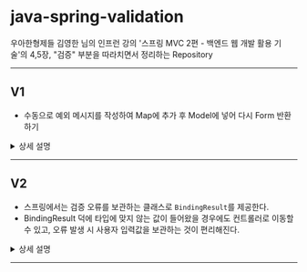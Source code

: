 
# java-spring-validation

우아한형제들 김영한 님의 인프런 강의 '스프링 MVC 2편 - 백엔드 웹 개발 활용 기술'의 4,5장, "검증" 부분을 따라치면서 정리하는 Repository

---

## V1
- 수동으로 예외 메시지를 작성하여 Map에 추가 후 Model에 넣어 다시 Form 반환하기

<details>
<summary>상세 설명</summary>
<div markdown="1">

### 컨트롤러에 검증 로직 추가
```java
    @PostMapping("/add")
    public String addItem(@ModelAttribute Item item, RedirectAttributes redirectAttributes, Model model) {

        // 검증 오류 결과를 보관
        Map<String, String> errors = new HashMap<>();

        // 검증 로직
        if (!StringUtils.hasText(item.getItemName())) {
            errors.put("itemName", "상품 이름은 필수 입니다.");
        }

        if (item.getPrice()==null || item.getPrice() < 1000 || item.getPrice() > 1_000_000) {
            errors.put("price", "가격은 1,000 ~ 1,000,000까지 허용됩니다.");
        }

        if (item.getQuantity() == null || item.getQuantity() > 9999) {
            errors.put("quantity", "수량은 최대 9,999까지 허용됩니다.");
        }

        if (item.getPrice() != null && item.getQuantity() != null) {
            int resultPrice = item.getPrice() * item.getQuantity();
            if (resultPrice < 10000) {
                errors.put("globalError", String.format("가격 * 수량의 합은 10,000원 이상이어야 합니다. 현재값 = %d", resultPrice));
            }
        }

        // 검증에 실패하면 다시 입력 폼으로 보내기
        if (!errors.isEmpty()) {
            log.info("errors = {}", errors);
            model.addAttribute("errors", errors);
            return "validation/v1/addForm";
        }

        // 성공 로직

        Item savedItem = itemRepository.save(item);
        redirectAttributes.addAttribute("itemId", savedItem.getId());
        redirectAttributes.addAttribute("status", true);
        return "redirect:/validation/v1/items/{itemId}";
    }

```
- 컨트롤러에서 검증 로직을 분기문으로 작성하여, 문제가 있을 때마다 Map에 문자열로 오류를 저장함
- 오류가 하나라도 있으면 model에 오류들을 담아서 다시 form을 반환함.

### 오류 발생시 메시지 발생
```html
<form action="item.html" th:action th:object="${item}" method="post">
    <div th:if="${errors?.containsKey('globalError')}">
        <p class="field-error" th:text="${errors['globalError']}">전체 오류 메시지</p>
    </div>
    <div>
        <label for="itemName" th:text="#{label.item.itemName}">상품명</label>
        <input type="text" id="itemName" th:field="*{itemName}"
               th:classappend="${errors?.containsKey('itemName')} ? 'field-error' : _"
               class="form-control" placeholder="이름을 입력하세요">
        <div class="field-error" th:if="${errors?.containsKey('itemName')}" th:text="${errors['itemName']}">
            상품명 오류
        </div>
```
-`${errors?.containsKey('globalError')}`
- `errors?` : errors가 null일 경우 호출시 NullPointerException일 발생함. 이럴 경우 이를 호출한 메서드가 null을 반환하도록 함
- 타임리프에서는 `th:if` 속성에서 null을 false로 처리한다.
- 예외 발생시 `th:classappend`를 통하여, 예외 스타일을 적용함


### V1 방식의 한계
- 뷰 템플릿에서 중복처리할 것이 너무 많음
- 타입에 안 맞는 값은 애초에 컨트롤러에 값이 넘어오기 전에 예외가 발생해버림.
  - 컨트롤러에 넘어올 수 없는 예외에 대해서는 애초에 검증 로직을 수행할 수 없게 되버린다.
- 오류가 발생하면, 다시 화면에 입력값을 넘겨야하는데 타입오류가 발생한 경우에는 애초에 값 저장이 불가능하므로 문자를 보관할 수 없음.
- 결국 고객이 입력한 값을 타입에 무관하게 어딘가에 별도로 관리해야함.

</div>
</details>

---

## V2

- 스프링에서는 검증 오류를 보관하는 클래스로 `BindingResult`를 제공한다.
- BindingResult 덕에 타입에 맞지 않는 값이 들어왔을 경우에도 컨트롤러로 이동할 수 있고, 오류 발생 시 사용자 입력값을 보관하는 것이 편리해진다.
<details>
<summary>상세 설명</summary>
<div markdown="1">

### BindingResult 도입
```java
@PostMapping("/add")
    public String addItemV2(@ModelAttribute Item item, BindingResult bindingResult, RedirectAttributes redirectAttributes) {
```
- BindingResult를 매개변수에 선언해준다. (**`@ModelAttribute`의 대상이 되는 매개변수의 바로 뒤에 선언해야한다.**)
  - BindingResult를 선언해주지 않으면 바인딩 실패시 404오류가 발생하면서 컨트롤러가 호출되지 않고, 오류페이지로 이동함.
  - BindingResult를 선언하면 오류정보를 BindingResult에 담아서 컨트롤러를 정상 호출함
- BindingResult에 검증 오류를 적용하는 방법
  - 개발자가 수동 등록(addError)
  - `@ModelAttribute`의 바인딩 오류 시 스프링에 넣어줌
  - validator 사용
```java
// 검증에 실패하면 다시 입력 폼으로 보내기
if (bindingResult.hasErrors()) {
    log.info("bindingResult = {}", bindingResult);
    return "validation/v2/addForm";
}
```
- BindingResult는 자동으로 Model에 넘어간다.
  - hasErrors() : 등록된 오류가 있으면 true
  - 예외가 있으면 다시 폼을 응답하는 식으로 처리 

### BindingResult의 상속관계
- Errors : BindingResult의 상위 인터페이스
- BindingResult : 인터페이스
  - 추가 기능 추가. 주로 BindingResult를 사용

### 글로벌 오류 - ObjectError
```java
public ObjectError(String objectName, String defaultMessage) {...}

public ObjectError(String objectName, 
@Nullable String[] codes, @Nullable Object[] arguments, 
@Nullable String defaultMessage) {...}
```
- objectName : `@ModelAttribute`로 지정한 이름
- codes : 메시지 코드
  - String[]으로 여러가지 메시지 코드를 저장해둔다. 1순위, 2순위, 3순위, ...를 찾아서 1순위에 있는 메시지로 넘김
- arguments : 메시지에서 사용하는 인자
  - Object[]으로 여러가지 메시지에 사용하는 인자를 지정함
- defaultMessage : 오류 메시지

### 필드 오류 - FieldError

#### 1. FieldError?
- FieldError는 두가지 생성자를 가지고 있다.
- 필드에서 바인딩 오류가 발생할 경우, 스프링은 자동으로 FieldError를 생성하여 BindingResult에 넣어준다.

#### 2. FieldError의 생성자
```java
public FieldError(String objectName, String field, String defaultMessage) {...}

public FieldError(String objectName, String field, 
@Nullable Object rejectedValue, boolean bindingFailure,
@Nullable String[] codes, @Nullable Object[] arguments, 
@Nullable String defaultMessage) {...}
```
- objectName : `@ModelAttribute`로 지정한 이름
- field : 오류가 발생한 필드명
- rejectedValue : 사용자가 입력한 값(거절된 값)
- bindingFilure : 바인딩 실패이면 true, 바인딩 실패가 아닌 경우(검증에서 걸린 경우) false
- codes : 메시지 코드
  - String[]으로 여러가지 메시지 코드를 저장해둔다. 1순위, 2순위, 3순위, ...를 찾아서 1순위에 있는 메시지로 넘김
- arguments : 메시지에서 사용하는 인자
  - Object[]으로 여러가지 메시지에 사용하는 인자를 지정함
- defaultMessage : 오류 메시지

### addForm.html - 글로벌 오류 출력
```html
<form action="item.html" th:action th:object="${item}" method="post">
    <div th:if="${#fields.hasGlobalErrors()}">
        <p class="field-error"
           th:each="err : ${#fields.globalErrors()}" th:text="${err}">글로벌 오류 메시지</p>
    </div>
```
- `#fields` : BindingResult가 제공하는 검증 오류에 접근
  - `"${fields.hasGlobalErrors()}"` : 글로벌 오류가 있는 지 여부 반환
  - `${fields.globalErrors()` : 글로벌 오류들

### addForm.html - 필드 오류 출력
```html
<div>
    <label for="itemName" th:text="#{label.item.itemName}">상품명</label>
    <input type="text" id="itemName" th:field="*{itemName}" 
           th:errorclass="field-error" 
           class="form-control" placeholder="이름을 입력하세요">
    <div class="field-error" 
         th:errors="*{itemName}">
        상품명 오류
    </div>
</div>
```
- `th:errors` : 필드에서 예외가 발생하면 태그를 출력함
- `th:errorclass` : `th:field`에서 지정한 필드에 오류가 있으면 오류 class 속성을 추가함

### 폼 입력 오류 발생 시 값을 유지하는 로직
- 바인딩이 실패하면 스프링은 FieldError를 생성하여 rejectedValue에 사용자 입력값을 저장함. 
- 바인딩 실패가 아닌 경우, 즉 검증 오류일 경우 FieldError의 rejectedValue에 입력값을 저장하여 처리하면 됨.
- 필드에서 오류 발생 시, thymeleaf는 th:field의 값을 바인딩 객체 기준이 아닌, FieldError에서 보관한 값을 출력한다.

### bindingResult - reject(), rejectValue()

- BindingResult는 이미 바인딩 객체를 알고 있다.
- 이런 관점에서 reject, rejectValue는 위에서 했던 Error 생성의 편의성을 제공해준다.
  - BindingResult는 이미 바인딩 객체가 뭔지 알고 있으니 그런 것까지 굳이 알려줄 필요가 없다.
  - 간단히 입력한 오류코드, 바인딩 객체 정보를 기반으로 messageCodeResolver를 통해 메시지 코드를 찾아낼 수 있다.

#### properties의 코드 지정
```properties
range.item.price=가격은 {0} ~ {1}까지 허용합니다.
```
- 맨 앞 : 요구사항, 제약조건
- 가운데 : 객체명
- 맨 뒤 : 필드명
#### reject(...) - ObjectError 지원
```java
// reject 사용례
if (resultPrice < 10000) {
        bindingResult.reject("totalPriceMin", new Object[]{10_000, resultPrice},null);
        }

// rejectValue(...) 사용례
bindingResult.rejectValue("itemName", "required");
```
- rejectValue(...) : FieldError 편의성 제공
- reject(...) : ObjectError 편의성 제공

#### 어떤 원리로 작동하는가?
- bindingResult는 내부적으로 messageCodeResolver를 통해 messageCodes를 만들어낸다.
  - reject (글로벌 에러)
    1. code.객체명
    2. code
  - rejectValue (필드 에러)
    1. code.객체명.필드명
    2. code.필드명
    3. code.필드타입
    4. code
- messageCodes 및 메서드 호출 시 전달한 인자들을 기반으로, 각각 ObjectError, FieldError 메서드를 호출하여 에러를 생성
  - 생성시 messageCodes를 읽고 1번부터 순서대로 errors.properties에서 찾아서 메시지를 만들어냄.
- 에러를 bindingResult에 저장

</div>
</details>

---
